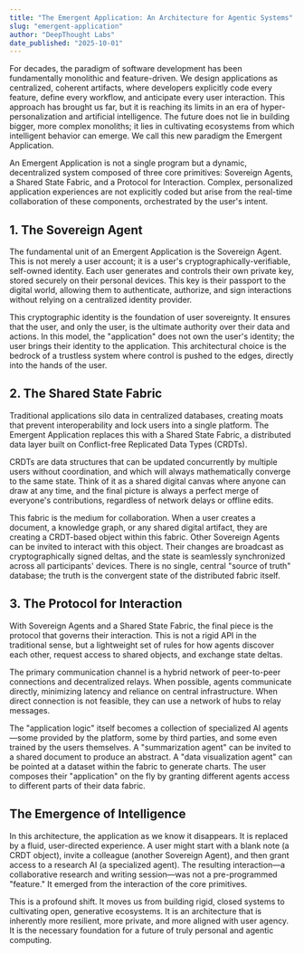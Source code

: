 ```yaml
---
title: "The Emergent Application: An Architecture for Agentic Systems"
slug: "emergent-application"
author: "DeepThought Labs"
date_published: "2025-10-01"
---
```

For decades, the paradigm of software development has been fundamentally monolithic and feature-driven. We design applications as centralized, coherent artifacts, where developers explicitly code every feature, define every workflow, and anticipate every user interaction. This approach has brought us far, but it is reaching its limits in an era of hyper-personalization and artificial intelligence. The future does not lie in building bigger, more complex monoliths; it lies in cultivating ecosystems from which intelligent behavior can emerge. We call this new paradigm the Emergent Application.

An Emergent Application is not a single program but a dynamic, decentralized system composed of three core primitives: Sovereign Agents, a Shared State Fabric, and a Protocol for Interaction. Complex, personalized application experiences are not explicitly coded but arise from the real-time collaboration of these components, orchestrated by the user's intent.

## 1. The Sovereign Agent

The fundamental unit of an Emergent Application is the Sovereign Agent. This is not merely a user account; it is a user's cryptographically-verifiable, self-owned identity. Each user generates and controls their own private key, stored securely on their personal devices. This key is their passport to the digital world, allowing them to authenticate, authorize, and sign interactions without relying on a centralized identity provider.

This cryptographic identity is the foundation of user sovereignty. It ensures that the user, and only the user, is the ultimate authority over their data and actions. In this model, the "application" does not own the user's identity; the user brings their identity to the application. This architectural choice is the bedrock of a trustless system where control is pushed to the edges, directly into the hands of the user.

## 2. The Shared State Fabric

Traditional applications silo data in centralized databases, creating moats that prevent interoperability and lock users into a single platform. The Emergent Application replaces this with a Shared State Fabric, a distributed data layer built on Conflict-free Replicated Data Types (CRDTs).

CRDTs are data structures that can be updated concurrently by multiple users without coordination, and which will always mathematically converge to the same state. Think of it as a shared digital canvas where anyone can draw at any time, and the final picture is always a perfect merge of everyone's contributions, regardless of network delays or offline edits.

This fabric is the medium for collaboration. When a user creates a document, a knowledge graph, or any shared digital artifact, they are creating a CRDT-based object within this fabric. Other Sovereign Agents can be invited to interact with this object. Their changes are broadcast as cryptographically signed deltas, and the state is seamlessly synchronized across all participants' devices. There is no single, central "source of truth" database; the truth is the convergent state of the distributed fabric itself.

## 3. The Protocol for Interaction

With Sovereign Agents and a Shared State Fabric, the final piece is the protocol that governs their interaction. This is not a rigid API in the traditional sense, but a lightweight set of rules for how agents discover each other, request access to shared objects, and exchange state deltas.

The primary communication channel is a hybrid network of peer-to-peer connections and decentralized relays. When possible, agents communicate directly, minimizing latency and reliance on central infrastructure. When direct connection is not feasible, they can use a network of hubs to relay messages.

The "application logic" itself becomes a collection of specialized AI agents—some provided by the platform, some by third parties, and some even trained by the users themselves. A "summarization agent" can be invited to a shared document to produce an abstract. A "data visualization agent" can be pointed at a dataset within the fabric to generate charts. The user composes their "application" on the fly by granting different agents access to different parts of their data fabric.

## The Emergence of Intelligence

In this architecture, the application as we know it disappears. It is replaced by a fluid, user-directed experience. A user might start with a blank note (a CRDT object), invite a colleague (another Sovereign Agent), and then grant access to a research AI (a specialized agent). The resulting interaction—a collaborative research and writing session—was not a pre-programmed "feature." It emerged from the interaction of the core primitives.

This is a profound shift. It moves us from building rigid, closed systems to cultivating open, generative ecosystems. It is an architecture that is inherently more resilient, more private, and more aligned with user agency. It is the necessary foundation for a future of truly personal and agentic computing.
